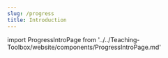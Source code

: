 ```yaml
---
slug: /progress
title: Introduction
---
```

import ProgressIntroPage from '../../Teaching-Toolbox/website/components/ProgressIntroPage.md'

<ProgressIntroPage/>